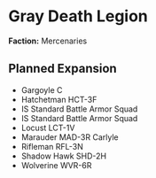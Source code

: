 # Gray Death Legion
**Faction:** Mercenaries
## Planned Expansion
- Gargoyle C
- Hatchetman HCT-3F
- IS Standard Battle Armor Squad
- IS Standard Battle Armor Squad
- Locust LCT-1V
- Marauder MAD-3R Carlyle
- Rifleman RFL-3N
- Shadow Hawk SHD-2H
- Wolverine WVR-6R
